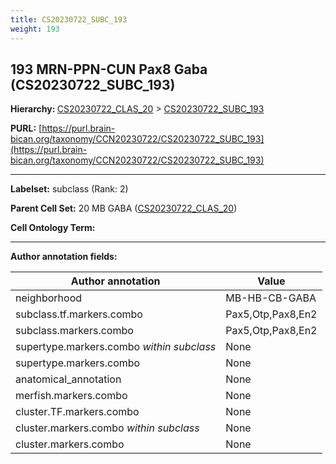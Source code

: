 ```yaml
---
title: CS20230722_SUBC_193
weight: 193
---
```

## 193 MRN-PPN-CUN Pax8 Gaba (CS20230722_SUBC_193)
<b>Hierarchy: </b>
[CS20230722_CLAS_20](../CS20230722_CLAS_20) >
[CS20230722_SUBC_193](../CS20230722_SUBC_193)

**PURL:** [https://purl.brain-bican.org/taxonomy/CCN20230722/CS20230722_SUBC_193](https://purl.brain-bican.org/taxonomy/CCN20230722/CS20230722_SUBC_193)

---


**Labelset:** subclass (Rank: 2)

**Parent Cell Set:** 20 MB GABA ([CS20230722_CLAS_20](../CS20230722_CLAS_20))



**Cell Ontology Term:** 

[MARKER GENES.]: #


---

[TRANSFERRED ANNOTATIONS.]: #


[AUTHOR ANNOTATION FIELDS.]: #


**Author annotation fields:**

| Author annotation | Value |
|-------------------|-------|
|neighborhood|MB-HB-CB-GABA|
|subclass.tf.markers.combo|Pax5,Otp,Pax8,En2|
|subclass.markers.combo|Pax5,Otp,Pax8,En2|
|supertype.markers.combo _within subclass_|None|
|supertype.markers.combo|None|
|anatomical_annotation|None|
|merfish.markers.combo|None|
|cluster.TF.markers.combo|None|
|cluster.markers.combo _within subclass_|None|
|cluster.markers.combo|None|
